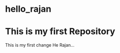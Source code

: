 # hello_rajan
This is my first Repository
===========================
This is my first change
He Rajan...
